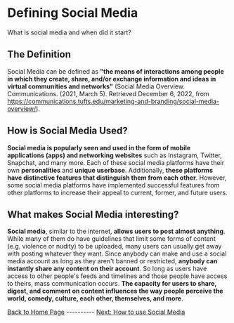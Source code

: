 # Defining Social Media
What is social media and when did it start?

## The Definition
Social Media can be defined as **"the means of interactions among people in which they create, share, and/or exchange information and ideas in virtual communities and networks"** (Social Media Overview. Communications. (2021, March 5). Retrieved December 6, 2022, from https://communications.tufts.edu/marketing-and-branding/social-media-overview/).

## How is Social Media Used?
**Social media is popularly seen and used in the form of mobile applications (apps) and networking websites** such as Instagram, Twitter, Snapchat, and many more. Each of these social media platforms have their own **personalities** and **unique userbase**. Additionally, **these platforms have distinctive features that distinguish them from each other**. However, some social media platforms have implemented successful features from other platforms to increase their appeal to current, former, and future users.

## What makes Social Media interesting?
**Social media**, similar to the internet, **allows users to post almost anything**. While many of them do have guidelines that limit some forms of content (e.g. violence or nudity) to be uploaded, many users can usually get away with posting whatever they want. Since anybody can make and use a social media account as long as they aren't banned or restricted, **anybody can instantly share any content on their account**. So long as users have access to other people's feeds and timelines and those people have access to theirs, mass communication occurs. **The capacity for users to share, digest, and comment on content influences the way people perceive the world, comedy, culture, each other, themselves, and more**.

[Back to Home Page](https://github.com/yulizhu0/IT_1600_Final/blob/f6a9905cf9c3d6485240d76af17624ff7c11dd05/README.md) ---------- [Next: How to use Social Media](https://link-url-here.org)
